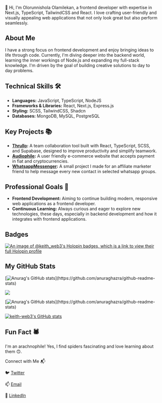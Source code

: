 👋 Hi, I'm Olorunnishola Olamilekan, a frontend developer with expertise in Next.js, TypeScript, TailwindCSS and React. I love crafting user-friendly and visually appealing web applications that not only look great but also perform seamlessly.

## About Me
I have a strong focus on frontend development and enjoy bringing ideas to life through code. Currently, I'm diving deeper into the backend world, learning the inner workings of Node.js and expanding my full-stack knowledge. I'm driven by the goal of building creative solutions to day to day problems.

## Technical Skills 🛠️
- **Languages:** JavaScript, TypeScript, NodeJS
- **Frameworks & Libraries:** React, Next.js, Express.js
- **Styling:** SCSS, TailwindCSS, Shadcn
- **Databases:** MongoDB, MySQL, PostgreSQL
  
## Key Projects 📚
- **[Thrullo](https://github.com/Keith-Web3/Trullo):** A team collaboration tool built with React, TypeScript, SCSS, and Supabase, designed to improve productivity and simplify teamwork.
- **[Audiophile](https://github.com/Keith-Web3/audiophile-e-commerce):** A user friendly e-commerce website that accepts payment in fiat and cryptocurrencies.
- **[WhatsappMessenger](https://github.com/Keith-Web3/WhatsappGroupMessager):** A small project I made for an affiliate marketer friend to help message every new contact in selected whatsapp groups.

## Professional Goals 🚀
- **Frontend Development:** Aiming to continue building modern, responsive web applications as a frontend developer.
- **Continuous Learning:** Always curious and eager to explore new technologies, these days, especially in backend development and how it integrates with frontend applications.

## Badges
[![An image of @keith_web3's Holopin badges, which is a link to view their full Holopin profile](https://holopin.me/keith_web3)](https://holopin.io/@keith_web3)

## My GitHub Stats

[![Anurag's GitHub stats](https://github-readme-stats.vercel.app/api?username=keith-web3&show_icons=true&hide=&count_private=true&title_color=0891b2&text_color=ffffff&icon_color=0891b2&bg_color=1c1917&hide_border=true&show_icons=true")](https://github.com/anuraghazra/github-readme-stats)

<a href="http://www.github.com/keith-web3"><img src="https://github-readme-streak-stats.herokuapp.com/?user=keith-web3&stroke=ffffff&background=1c1917&ring=0891b2&fire=0891b2&currStreakNum=ffffff&currStreakLabel=0891b2&sideNums=ffffff&sideLabels=ffffff&dates=ffffff&hide_border=true" /></a>

[![Anurag's GitHub stats](https://github-readme-stats.vercel.app/api/top-langs/?username=keith-web3&show_icons=true&hide=&count_private=true&title_color=0891b2&text_color=ffffff&icon_color=0891b2&bg_color=1c1917&hide_border=true&show_icons=true")](https://github.com/anuraghazra/github-readme-stats)

<a
href="http://www.github.com/keith-web3">
<img src="https://github-readme-activity-graph.vercel.app/graph?username=keith-web3&bg_color=1c1917&color=ffffff&line=0891b2&point=ffffff&area_color=1c1917&area=true&hide_border=true&custom_title=GitHub%20Commits%20Graph" alt="keith-web3's GitHub stats" /></a>

## Fun Fact 🕷️
I'm an arachnophile! Yes, I find spiders fascinating and love learning about them 🙃.

Connect with Me 📬

🐦 [Twitter](https://x.com/Keith_Web3) 

📫 [Email](mailto:olorunnisholaolamilekan@gmail.com) 

🔗 [LinkedIn](https://www.linkedin.com/in/olorunnisholaolamilekan/)
